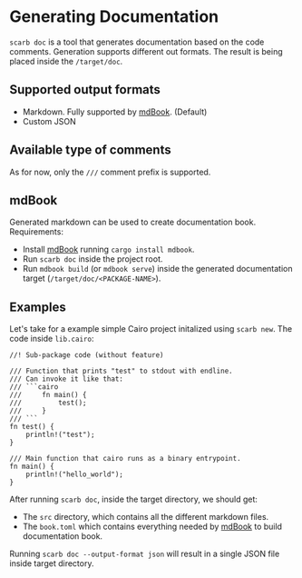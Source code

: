 # Generating Documentation

`scarb doc` is a tool that generates documentation based on the code comments. Generation supports different out formats. The result is being placed inside the `/target/doc`.

## Supported output formats
- Markdown. Fully supported by [mdBook](https://rust-lang.github.io/mdBook/). (Default)
- Custom JSON

## Available type of comments
As for now, only the `///` comment prefix is supported.

## mdBook
Generated markdown can be used to create documentation book.
Requirements:
- Install [mdBook](https://rust-lang.github.io/mdBook/guide/installation.html) running `cargo install mdbook`.
- Run `scarb doc` inside the project root. 
- Run `mdbook build` (or `mdbook serve`) inside the generated documentation target (`/target/doc/<PACKAGE-NAME>`).

## Examples
Let's take for a example simple Cairo project initalized using `scarb new`. The code inside `lib.cairo`:
```cairo
//! Sub-package code (without feature)

/// Function that prints "test" to stdout with endline.
/// Can invoke it like that:
/// ```cairo
///     fn main() {
///         test();
///     }
/// ```
fn test() {
    println!("test");
}

/// Main function that cairo runs as a binary entrypoint.
fn main() {
    println!("hello_world");
}
```

After running `scarb doc`, inside the target directory, we should get:
- The `src` directory, which contains all the different markdown files.
- The `book.toml` which contains everything needed by [mdBook](https://rust-lang.github.io/mdBook/) to build documentation book.

Running `scarb doc --output-format json` will result in a single JSON file inside target directory.
